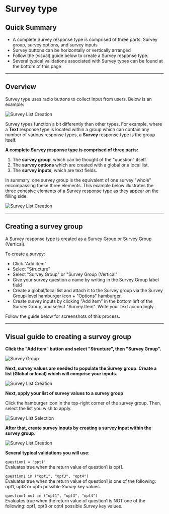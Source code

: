 # Survey type

## Quick Summary

* A complete Survey response type is comprised of three parts: Survey group, survey options, and survey inputs
* Survey buttons can be horizontally or vertically arranged
* Follow the (visual) guide below to create a Survey response type.
* Several typical validations associated with Survey types can be found at the bottom of this page

---

## Overview  

Survey type uses radio buttons to collect input from users. Below is an example:

![Survey List Creation](types/survey-filling-side.png)


Survey types function a bit differently than other types.  For example, where a **Text** response type is located within a group which can contain any number of various response types, a **Survey** response type is the group itself. 

**A complete Survey response type is comprised of three parts:**

1. The **survey group**, which can be thought of the "question" itself.
2. The **survey options** which are created with a global or a local list. 
3. The **survey inputs**, which are text fields. 

In summary, one survey group is the equivalent of one survey "whole" encompassing these three elements. This example below illustrates the three cohesive elements of a Survey response type as they appear on the filling side.

![Survey List Creation](types/survey-filling-side-b.png)

---

## Creating a survey group

A Survey response type is created as a Survey Group or Survey Group (Vertical). 

To create a survey:

* Click "Add item"
* Select "Structure"
* Select "Survey Group" or "Survey Group (Vertical"
* Give your survey question a name by writing in the Survey Group label field
* Create a global/local list and attach it to the Survey group via the Survey Group-level hamburger icon + "Options" hamburger.
* Create survey inputs by clicking "Add item" in the bottom left of the Survey Group, and select "Survey Item". Write your text accordingly.

Follow the guide below for screenshots of this process.

---

## Visual guide to creating a survey group
 
**Click the "Add item" button and select "Structure", then "Survey Group".**

![Survey Group](types/survey-group.png)

**Next, survey values are needed to populate the Survey group. Create a list (Global or local) which will comprise your inputs.**

![Survey List Creation](types/survey-input-list.png)

**Next, apply your list of survey values to a survey group**  

Click the hamburger icon in the top-right corner of the survey group. Then, select the list you wish to apply.

![Survey List Selection](types/select-survey-input-list.png)

**After that, create survey inputs by creating a survey input within the survey group**.

![Survey List Creation](types/create-survey-input.png)

**Several typical validations you will use**:

`question1 = "opt1"`  
Evaluates true when the return value of question1 is opt1.

`question1 in ("opt1", "opt3", "opt4")`  
Evaluates true when the return value of question1 is one of the following: opt1, opt3 or opt5 possible *Survey* key values.

`question1 not in ("opt1", "opt3", "opt4")`  
Evaluates true when the return value of question1 is NOT one of the following: opt1, opt3 or opt4 possible *Survey* key values.